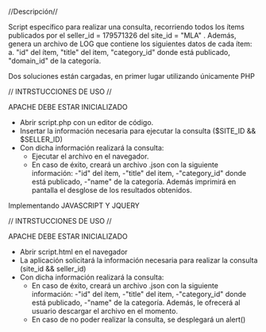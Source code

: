 //Descripción//

Script específico para realizar una consulta, recorriendo todos los ítems publicados por el seller_id = 179571326 del site_id = "MLA" . Además, genera un archivo de LOG que contiene los siguientes datos de cada ítem: a. "id" del ítem, "title" del item, "category_id" donde está publicado, "domain_id" de la categoría.

Dos soluciones están cargadas, en primer lugar utilizando únicamente PHP

// INTRSTUCCIONES DE USO //

APACHE DEBE ESTAR INICIALIZADO

- Abrir script.php con un editor de código.
- Insertar la información necesaria para ejecutar la consulta ($SITE_ID && $SELLER_ID)
- Con dicha información realizará la consulta:
	- Ejecutar el archivo en el navegador.
	- En caso de éxito, creará un archivo .json con la siguiente información:
		-"id" del ítem,
		-"title" del item,
		-"category_id" donde está publicado,
		-"name" de la categoría.
	Además imprimirá en pantalla el desglose de los resultados obtenidos.
  
Implementando JAVASCRIPT Y JQUERY 
  
// INTRSTUCCIONES DE USO //

APACHE DEBE ESTAR INICIALIZADO

- Abrir script.html en el navegador
- La aplicación solicitará la información necesaria para realizar la consulta (site_id && seller_id)
- Con dicha información realizará la consulta:
	- En caso de éxito, creará un archivo .json con la siguiente información:
		-"id" del ítem,
		-"title" del item,
		-"category_id" donde está publicado,
		-"name" de la categoría.
	Además, le ofrecerá al usuario descargar el archivo en el momento.
	- En caso de no poder realizar la consulta, se desplegará un alert()
